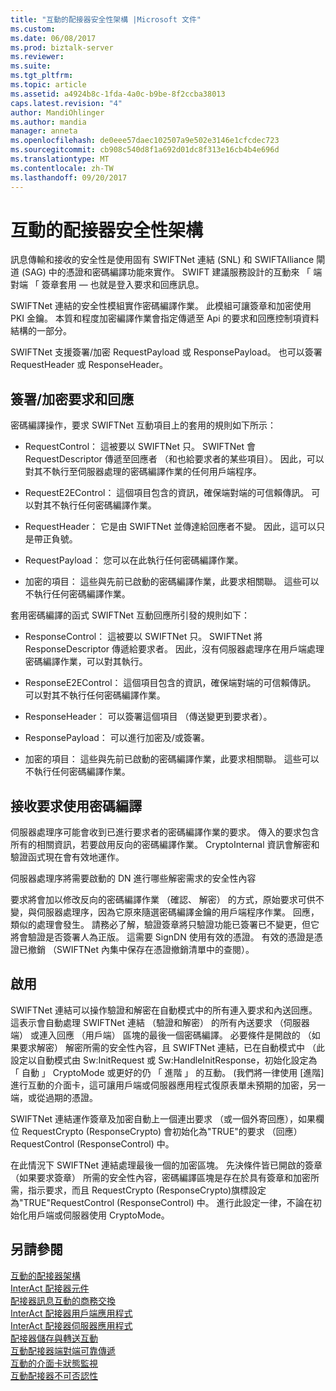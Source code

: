 ```yaml
---
title: "互動的配接器安全性架構 |Microsoft 文件"
ms.custom: 
ms.date: 06/08/2017
ms.prod: biztalk-server
ms.reviewer: 
ms.suite: 
ms.tgt_pltfrm: 
ms.topic: article
ms.assetid: a4924b8c-1fda-4a0c-b9be-8f2ccba38013
caps.latest.revision: "4"
author: MandiOhlinger
ms.author: mandia
manager: anneta
ms.openlocfilehash: de0eee57daec102507a9e502e3146e1cfcdec723
ms.sourcegitcommit: cb908c540d8f1a692d01dc8f313e16cb4b4e696d
ms.translationtype: MT
ms.contentlocale: zh-TW
ms.lasthandoff: 09/20/2017
---
```

# <a name="interact-adapter-security-architecture"></a>互動的配接器安全性架構
訊息傳輸和接收的安全性是使用固有 SWIFTNet 連結 (SNL) 和 SWIFTAlliance 閘道 (SAG) 中的憑證和密碼編譯功能來實作。 SWIFT 建議服務設計的互動來 「 端對端 「 簽章套用 — 也就是登入要求和回應訊息。  
  
 SWIFTNet 連結的安全性模組實作密碼編譯作業。 此模組可讓簽章和加密使用 PKI 金鑰。 本質和程度加密編譯作業會指定傳遞至 Api 的要求和回應控制項資料結構的一部分。  
  
 SWIFTNet 支援簽署/加密 RequestPayload 或 ResponsePayload。 也可以簽署 RequestHeader 或 ResponseHeader。  
  
## <a name="signingencrypting-requests-and-responses"></a>簽署/加密要求和回應  
 密碼編譯操作，要求 SWIFTNet 互動項目上的套用的規則如下所示：  
  
-   RequestControl： 這被要以 SWIFTNet 只。 SWIFTNet 會 RequestDescriptor 傳遞至回應者 （和也給要求者的某些項目）。 因此，可以對其不執行至伺服器處理的密碼編譯作業的任何用戶端程序。  
  
-   RequestE2EControl： 這個項目包含的資訊，確保端對端的可信賴傳訊。 可以對其不執行任何密碼編譯作業。  
  
-   RequestHeader： 它是由 SWIFTNet 並傳達給回應者不變。 因此，這可以只是帶正負號。  
  
-   RequestPayload： 您可以在此執行任何密碼編譯作業。  
  
-   加密的項目： 這些與先前已啟動的密碼編譯作業，此要求相關聯。 這些可以不執行任何密碼編譯作業。  
  
 套用密碼編譯的函式 SWIFTNet 互動回應所引發的規則如下：  
  
-   ResponseControl： 這被要以 SWIFTNet 只。 SWIFTNet 將 ResponseDescriptor 傳遞給要求者。 因此，沒有伺服器處理序在用戶端處理密碼編譯作業，可以對其執行。  
  
-   ResponseE2EControl： 這個項目包含的資訊，確保端對端的可信賴傳訊。 可以對其不執行任何密碼編譯作業。  
  
-   ResponseHeader： 可以簽署這個項目 （傳送變更到要求者）。  
  
-   ResponsePayload： 可以進行加密及/或簽署。  
  
-   加密的項目： 這些與先前已啟動的密碼編譯作業，此要求相關聯。 這些可以不執行任何密碼編譯作業。  
  
## <a name="receiving-requests-with-cryptography"></a>接收要求使用密碼編譯  
 伺服器處理序可能會收到已進行要求者的密碼編譯作業的要求。 傳入的要求包含所有的相關資訊，若要啟用反向的密碼編譯作業。 CryptoInternal 資訊會解密和驗證函式現在會有效地運作。  
  
 伺服器處理序將需要啟動的 DN 進行哪些解密需求的安全性內容  
  
 要求將會加以修改反向的密碼編譯作業 （確認、 解密） 的方式，原始要求可供不變，與伺服器處理序，因為它原來隨選密碼編譯金鑰的用戶端程序作業。 回應，類似的處理會發生。 請務必了解，驗證簽章將只驗證功能已簽署已不變更，但它將會驗證是否簽署人為正版。 這需要 SignDN 使用有效的憑證。 有效的憑證是憑證已撤銷 （SWIFTNet 內集中保存在憑證撤銷清單中的查閱）。  
  
## <a name="activation"></a>啟用  
 SWIFTNet 連結可以操作驗證和解密在自動模式中的所有連入要求和內送回應。 這表示會自動處理 SWIFTNet 連結 （驗證和解密） 的所有內送要求 （伺服器端） 或連入回應 （用戶端） 區塊的最後一個密碼編譯。 必要條件是開啟的 （如果要求解密） 解密所需的安全性內容，且 SWIFTNet 連結，已在自動模式中 （此設定以自動模式由 Sw:InitRequest 或 Sw:HandleInitResponse，初始化設定為 「 自動 」 CryptoMode 或更好的仍 「 進階 」 的互動。 (我們將一律使用 [進階] 進行互動的介面卡，這可讓用戶端或伺服器應用程式復原表單未預期的加密，另一端，或從過期的憑證。  
  
 SWIFTNet 連結運作簽章及加密自動上一個連出要求 （或一個外寄回應），如果欄位 RequestCrypto (ResponseCrypto) 會初始化為"TRUE"的要求 （回應） RequestControl (ResponseControl) 中。  
  
 在此情況下 SWIFTNet 連結處理最後一個的加密區塊。 先決條件皆已開啟的簽章 （如果要求簽章） 所需的安全性內容，密碼編譯區塊是存在於具有簽章和加密所需，指示要求，而且 RequestCrypto (ResponseCrypto)旗標設定為"TRUE"RequestControl (ResponseControl) 中。 進行此設定一律，不論在初始化用戶端或伺服器使用 CryptoMode。  
  
## <a name="see-also"></a>另請參閱  
 [互動的配接器架構](../../adapters-and-accelerators/fileact-interact/interact-adapter-architecture.md)   
 [InterAct 配接器元件](../../adapters-and-accelerators/fileact-interact/interact-adapter-components.md)   
 [配接器訊息互動的商務交換](../../adapters-and-accelerators/fileact-interact/interact-adapter-messages-for-business-exchange.md)   
 [InterAct 配接器用戶端應用程式](../../adapters-and-accelerators/fileact-interact/interact-adapter-client-application.md)   
 [InterAct 配接器伺服器應用程式](../../adapters-and-accelerators/fileact-interact/interact-adapter-server-application.md)   
 [配接器儲存與轉送互動](../../adapters-and-accelerators/fileact-interact/interact-adapter-store-and-forward.md)   
 [互動配接器端對端可靠傳遞](../../adapters-and-accelerators/fileact-interact/interact-adapter-end-to-end-reliable-delivery.md)   
 [互動的介面卡狀態監視](../../adapters-and-accelerators/fileact-interact/interact-adapter-status-monitoring.md)   
 [互動配接器不可否認性](../../adapters-and-accelerators/fileact-interact/interact-adapter-non-repudiation.md)